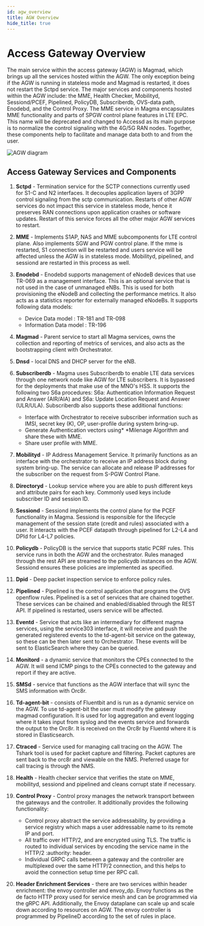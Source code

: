 ```yaml
---
id: agw_overview
title: AGW Overview
hide_title: true
---
```


# Access Gateway Overview

The main service within the access gateway (AGW) is Magmad, which brings up all the services hosted within the AGW. The only exception being if the AGW is running in stateless mode and Magmad is restarted, it does not restart the Sctpd service. The major services and components hosted within the AGW include: the MME, Health Checker, Mobilityd, Sessiond/PCEF, Pipelined, PolicyDB, Subscriberdb, OVS-data path, Enodebd, and the Control Proxy. The MME service in Magma encapsulates MME functionality and parts of SPGW control plane features in LTE EPC. This name will be deprecated and changed to Accessd as its main purpose is to normalize the control signaling with the 4G/5G RAN nodes. Together, these components help to facilitate and manage data both to and from the user. 

![AGW diagram](assets/agw_services.png)

## Access Gateway Services and Components

1. **Sctpd** - Termination service for the SCTP connections currently used for S1-C and N2 interfaces. It decouples application layers of 3GPP control signaling from the sctp communication. Restarts of other AGW services do not impact this service in stateless mode, hence it preserves RAN connections upon application crashes or software updates. Restart of this service forces all the other major AGW services to restart.

2. **MME** - Implements S1AP, NAS and MME subcomponents for LTE control plane. Also implements SGW and PGW control plane. If the mme is restarted, S1 connection will be restarted and users service will be affected unless the AGW is in stateless mode. Mobilityd, pipelined, and sessiond are restarted in this process as well. 

3. **Enodebd** - Enodebd supports management of eNodeB devices that use TR-069 as a management interface. This is an optional service that is not used in the case of unmanaged eNBs. This is used for both provisioning the eNodeB and collecting the performance metrics. It also acts as a statistics reporter for externally managed eNodeBs. It supports following data models:
	* Device Data model : TR-181 and TR-098
	* Information Data model : TR-196

4. **Magmad** - Parent service to start all Magma services, owns the collection and reporting of metrics of services, and also acts as the bootstrapping client with Orchestrator.

5. **Dnsd** - local DNS and DHCP server for the eNB. 

6. **Subscriberdb** - Magma uses Subscriberdb to enable LTE data services through one network node like AGW for LTE subscribers. It is bypassed for the deployments that make use of the MNO's HSS. It supports the following two S6a procedures: S6a: Authentication Information Request and Answer (AIR/AIA) and S6a: Update Location Request and Answer (ULR/ULA). Subscriberdb also supports these additional functions:
	* Interface with Orchestrator to receive subscriber information such as IMSI, secret key (K), OP, user-profile during system bring-up.
	* Generate Authentication vectors using* *Milenage Algorithm and share these with MME.
	* Share user profile with MME.

7. **Mobilityd** - IP Address Management Service. It primarily functions as an interface with the orchestrator to receive an IP address block during system bring-up. The service can allocate and release IP addresses for the subscriber on the request from S-PGW Control Plane. 

8. **Directoryd** - Lookup service where you are able to push different keys and attribute pairs for each key. Commonly used keys include subscriber ID and session ID. 

9. **Sessiond** - Sessiond implements the control plane for the PCEF functionality in Magma. Sessiond is responsible for the lifecycle management of the session state (credit and rules) associated with a user. It interacts with the PCEF datapath through pipelined for L2-L4 and DPId for L4-L7 policies.

10. **Policydb** - PolicyDB is the service that supports static PCRF rules. This service runs in both the AGW and the orchestrator. Rules managed through the rest API are streamed to the policydb instances on the AGW. Sessiond ensures these policies are implemented as specified.

11. **Dpid** - Deep packet inspection service to enforce policy rules.

12. **Pipelined** - Pipelined is the control application that programs the OVS openflow rules. Pipelined is a set of services that are chained together. These services can be chained and enabled/disabled through the REST API. If pipelined is restarted, users service will be affected.

13. **Eventd** - Service that acts like an intermediary for different magma services, using the service303 interface, it will receive and push the generated registered events to the td-agent-bit service on the gateway, so these can be then later sent to Orchestrator. These events will be sent to ElasticSearch where they can be queried. 

14. **Monitord** - a dynamic service that monitors the CPEs connected to the AGW. It will send ICMP pings to the CPEs connected to the gateway and report if they are active. 

15. **SMSd** - service that functions as the AGW interface that will sync the SMS information with Orc8r. 

16. **Td-agent-bit** - consists of Fluentbit and is run as a dynamic service on the AGW. To use td-agent-bit the user must modify the gateway magmad configuration. It is used for log aggregation and event logging where it takes input from syslog and the events service and forwards the output to the Orc8r. It is received on the Orc8r by Fluentd where it is stored in Elasticsearch. 

17. **Ctraced** - Service used for managing call tracing on the AGW. The Tshark tool is used for packet capture and filtering. Packet captures are sent back to the orc8r and viewable on the NMS. Preferred usage for call tracing is through the NMS.

18.  **Health** - Health checker service that verifies the state on MME, mobilityd, sessiond and pipelined and cleans corrupt state if necessary.

19. **Control Proxy** - Control proxy manages the network transport between the gateways and the controller. It additionally provides the following functionality:
	* Control proxy abstract the service addressability, by providing a service registry which maps a user addressable name to its remote IP and port.
	* All traffic over HTTP/2, and are encrypted using TLS. The traffic is routed to individual services by encoding the service name in the HTTP/2 :authority: header.
	* Individual GRPC calls between a gateway and the controller are multiplexed over the same HTTP/2 connection, and this helps to avoid the connection setup time per RPC call.

20. **Header Enrichment Services** - there are two services within header enrichment: the envoy controller and envoy_dp. Envoy functions as the de facto HTTP proxy used for service mesh and can be programmed via the gRPC API. Additionally, the Envoy dataplane can scale up and scale down according to resources on AGW. The envoy controller is programmed by PipelineD according to the set of rules in place. 

